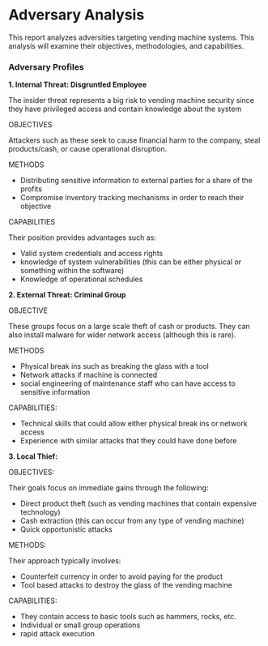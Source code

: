 # Adversary Analysis

This report analyzes adversities targeting vending machine systems. This analysis will examine their objectives, methodologies, and capabilities. 

### Adversary Profiles
__1. Internal Threat: Disgruntled Employee__

The insider threat represents a big risk to vending machine security since they have privileged access and contain knowledge about the system

OBJECTIVES

Attackers such as these seek to cause financial harm to the company, steal products/cash, or cause operational disruption.

METHODS
* Distributing sensitive information to external parties for a share of the profits 
* Compromise inventory tracking mechanisms in order to reach their objective

CAPABILITIES

Their position provides advantages such as:
* Valid system credentials and access rights
* knowledge of system vulnerabilities (this can be either physical or something within the software)
* Knowledge of operational schedules


__2. External Threat: Criminal Group__

OBJECTIVE

These groups focus on a large scale theft of cash or products. They can also install malware for wider network access (although this is rare).


METHODS

* Physical break ins such as breaking the glass with a tool
* Network attacks if machine is connected 
* social engineering of maintenance staff who can have access to sensitive information 

CAPABILITIES: 
* Technical skills that could allow either physical break ins or network access
* Experience with similar attacks that they could have done before

__3. Local Thief:__

OBJECTIVES:

Their goals focus on immediate gains through the following:
* Direct product theft (such as vending machines that contain expensive technology)
* Cash extraction (this can occur from any type of vending machine)
* Quick opportunistic attacks

METHODS:

Their approach typically involves:

* Counterfeit currency in order to avoid paying for the product
* Tool based attacks to destroy the glass of the vending machine

CAPABILITIES: 
* They contain access to basic tools such as hammers, rocks, etc.
* Individual or small group operations
* rapid attack execution